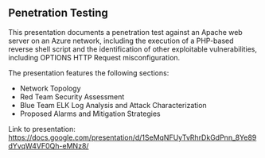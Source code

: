 ## Penetration Testing

This presentation documents a penetration test against an Apache web server on an Azure network, including the execution of a PHP-based reverse shell script and the identification of other exploitable vulnerabilities, including OPTIONS HTTP Request misconfiguration.

The presentation features the following sections:
- Network Topology
- Red Team Security Assessment
- Blue Team ELK Log Analysis and Attack Characterization
- Proposed Alarms and Mitigation Strategies

Link to presentation: https://docs.google.com/presentation/d/1SeMqNFUyTvRhrDkGdPnn_8Ye89dYvqW4VF0Qh-eMNz8/

